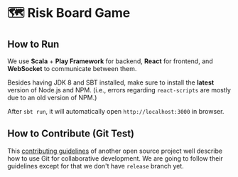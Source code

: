 # 🗺 Risk Board Game

## How to Run

We use **Scala** + **Play Framework** for backend, **React** for frontend, and **WebSocket** to communicate between them.

Besides having JDK 8 and SBT installed, make sure to install the **latest** version of Node.js and NPM. (i.e., errors regarding `react-scripts` are mostly due to an old version of NPM.)

After `sbt run`, it will automatically open `http://localhost:3000` in browser.

## How to Contribute (Git Test)

This [contributing guidelines](https://github.com/CoolProp/CoolProp/wiki/Contributing%3A-git-development-workflow) of another open source project well describe how to use Git for collaborative development. We are going to follow their guidelines except for that we don't have `release` branch yet.

